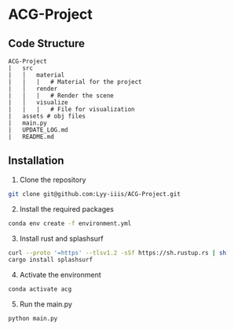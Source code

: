 # ACG-Project

## Code Structure
```
ACG-Project
|   src
|   │   material 
|   |   |   # Material for the project
|   │   render 
|   |   |   # Render the scene
|   │   visualize
|   |   |   # File for visualization
|   assets # obj files
|   main.py
|   UPDATE_LOG.md
|   README.md
```

## Installation

1. Clone the repository
```bash
git clone git@github.com:Lyy-iiis/ACG-Project.git
```

2. Install the required packages
```bash
conda env create -f environment.yml
```

3. Install rust and splashsurf
```bash
curl --proto '=https' --tlsv1.2 -sSf https://sh.rustup.rs | sh
cargo install splashsurf
```

4. Activate the environment
```bash
conda activate acg
```

5. Run the main.py
```bash
python main.py
```